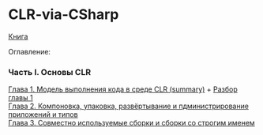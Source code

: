 # CLR-via-CSharp

[Книга](https://viduus.net/wp-content/uploads/2018/02/Rihter-Dzh.-CLR-via-C.-Programmirovanie-na-platforme-Microsoft-.NET-Framework-4.5-na-yazyke-C-Master-klass-2013.pdf)

Оглавление: 

### Часть I. Основы CLR

[Глава 1. Модель выполнения кода в среде CLR (summary)](https://github.com/kuzmin-nikita/CLR-via-CSharp/blob/main/chapters/Chapter1.md) + [Разбор главы 1](https://www.youtube.com/watch?v=m_nvUAXdbOY&list=PLIIXgDT0bKw6i4jQkHVgIrnsP-DcvBieq&ab_channel=CODEBLOG)\
[Глава 2. Компоновка, упаковка, развёртывание и пдминистрирование приложений и типов](https://github.com/kuzmin-nikita/CLR-via-CSharp/blob/main/chapters/Chapter2.md) \
[Глава 3. Совместно используемые сборки и сборки со строгим именем](https://github.com/kuzmin-nikita/CLR-via-CSharp/blob/main/chapters/Chapter3.md) 
